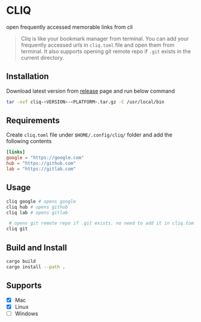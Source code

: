 # CLIQ

open frequently accessed memorable links from cli

> Cliq is like your bookmark manager from terminal. You can add your frequently accessed urls in `cliq.toml` file and open them from terminal. It also supports opening git remote repo if `.git` exists in the current directory.

## Installation

Download latest version from [release](https://github.com/santhosh-chinnasamy/cliq/releases) page and run below command

```bash
tar -xvf cliq-<VERSION>-<PLATFORM>.tar.gz -C /usr/local/bin
```

## Requirements

Create `cliq.toml` file under `$HOME/.config/cliq/` folder and add the following contents

```toml
[links]
google = "https://google.com"
hub = "https://github.com"
lab = "https://gitlab.com"
```

## Usage

```bash
cliq google # opens google
cliq hub # opens github
cliq lab # opens gitlab

 # opens git remote repo if .git exists. no need to add it in cliq.toml
cliq git
```

## Build and Install

```bash
cargo build
cargo install --path .
```

## Supports

- [x] Mac
- [x] Linux
- [ ] Windows
